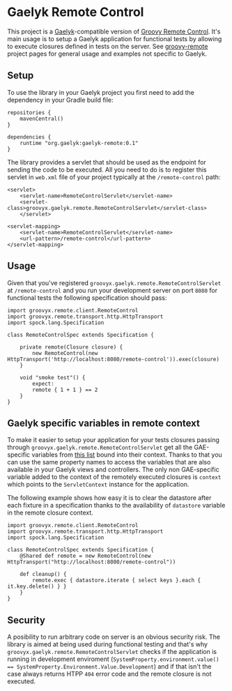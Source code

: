 # Gaelyk Remote Control

This project is a [Gaelyk](http://gaelyk.org)-compatible version of [Groovy Remote Control](http://http://groovy.codehaus.org/modules/remote/). It's main usage is to setup a Gaelyk application for functional tests by allowing to execute closures defined in tests on the server. See [groovy-remote](http://http://groovy.codehaus.org/modules/remote/) project pages for general usage and examples not specific to Gaelyk.

## Setup

To use the library in your Gaelyk project you first need to add the dependency in your Gradle build file:

	repositories {
		mavenCentral()
	}

	dependencies {
		runtime "org.gaelyk:gaelyk-remote:0.1"
	}

The library provides a servlet that should be used as the endpoint for sending the code to be executed. All you need to do is to register this servlet in `web.xml` file of your project typically at the `/remote-control` path:

	<servlet>
		<servlet-name>RemoteControlServlet</servlet-name>
		<servlet-class>groovyx.gaelyk.remote.RemoteControlServlet</servlet-class>
		</servlet>
    
	<servlet-mapping>
		<servlet-name>RemoteControlServlet</servlet-name>
		<url-pattern>/remote-control</url-pattern>
	</servlet-mapping>
    
## Usage

Given that you've registered `groovyx.gaelyk.remote.RemoteControlServlet` at `/remote-control` and you run your development server on port `8080` for functional tests the following specification should pass:

	import groovyx.remote.client.RemoteControl
	import groovyx.remote.transport.http.HttpTransport
	import spock.lang.Specification
	
	class RemoteControlSpec extends Specification {

		private remote(Closure closure) {
			new RemoteControl(new HttpTransport('http://localhost:8080/remote-control')).exec(closure)
		}
	
		void "smoke test"() {
			expect:
			remote { 1 + 1 } == 2
		}
	}
	
## Gaelyk specific variables in remote context

To make it easier to setup your application for your tests closures passing through `groovyx.gaelyk.remote.RemoteControlServlet` get all the GAE-specific variables from [this list](http://gaelyk.appspot.com/tutorial/views-and-controllers#lazy) bound into their context. Thanks to that you can use the same property names to access the variables that are also available in your Gaelyk views and controllers. The only non GAE-specific variable added to the context of the remotely executed closures is `context` which points to the `ServletContext` instance for the application. 

The following example shows how easy it is to clear the datastore after each fixture in a specification thanks to the availability of `datastore` variable in the remote closure context.

	import groovyx.remote.client.RemoteControl
	import groovyx.remote.transport.http.HttpTransport
	import spock.lang.Specification

	class RemoteControlSpec extends Specification {
		@Shared def remote = new RemoteControl(new HttpTransport("http://localhost:8080/remote-control"))

		def cleanup() {
			remote.exec { datastore.iterate { select keys }.each { it.key.delete() } }
		}
	}
	
## Security

A posibility to run arbitrary code on server is an obvious security risk. The library is aimed at being used during functional testing and that's why `groovyx.gaelyk.remote.RemoteControlServlet` checks if the application is running in development enviroment (`SystemProperty.environment.value() == SystemProperty.Environment.Value.Development`) and if that isn't the case always returns HTPP `404` error code and the remote closure is not executed.